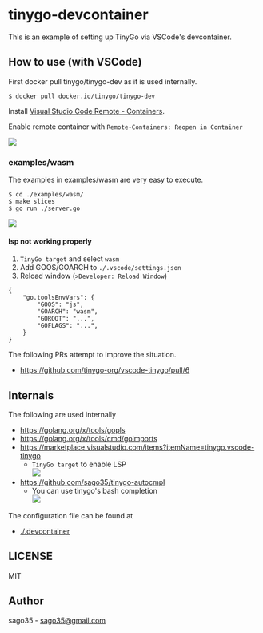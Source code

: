 # tinygo-devcontainer

This is an example of setting up TinyGo via VSCode's devcontainer.

## How to use (with VSCode)

First docker pull tinygo/tinygo-dev as it is used internally.

```
$ docker pull docker.io/tinygo/tinygo-dev
```

Install [Visual Studio Code Remote - Containers](https://marketplace.visualstudio.com/items?itemName=ms-vscode-remote.remote-containers).

Enable remote container with `Remote-Containers: Reopen in Container`

![](./images/reopen.png)

### examples/wasm

The examples in examples/wasm are very easy to execute.

```
$ cd ./examples/wasm/
$ make slices
$ go run ./server.go
```

![](./images/examples-wasm.png)

#### lsp not working properly

1. `TinyGo target` and select `wasm`
2. Add GOOS/GOARCH to `./.vscode/settings.json`
3. Reload window (`>Developer: Reload Window`)

```
{
    "go.toolsEnvVars": {
        "GOOS": "js",
        "GOARCH": "wasm",
        "GOROOT": "...",
        "GOFLAGS": "...",
    }
}
```

The following PRs attempt to improve the situation.

* https://github.com/tinygo-org/vscode-tinygo/pull/6

## Internals

The following are used internally

* https://golang.org/x/tools/gopls
* https://golang.org/x/tools/cmd/goimports
* https://marketplace.visualstudio.com/items?itemName=tinygo.vscode-tinygo
    * `TinyGo target` to enable LSP  
    ![](./images/lsp.png)
* https://github.com/sago35/tinygo-autocmpl
    * You can use tinygo's bash completion  
    ![](./images/tinygo-autocmpl.gif)

The configuration file can be found at

* [./.devcontainer](./.devcontainer)

## LICENSE

MIT

## Author

sago35 - <sago35@gmail.com>
